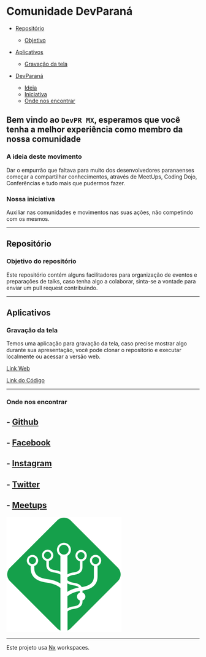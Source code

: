 # Comunidade DevParaná

- [Repositório](#repositorio)

  - [Objetivo](#repositorio-objetivo)

- [Aplicativos](#aplicativos)

  - [Gravação da tela](#aplicativos-gravacao-da-tela)

- [DevParaná](#devparana)

  - [Ideia](#devparana-ideia)
  - [Iniciativa](#devparana-iniciativa)
  - [Onde nos encontrar](#devparana-onde-nos-encontrar)

<a id="devparana"></a>

## Bem vindo ao `DevPR MX`, esperamos que você tenha a melhor experiência como membro da nossa comunidade

<a id="devparana-ideia"></a>

### A ideia deste movimento

Dar o empurrão que faltava para muito dos desenvolvedores paranaenses começar a compartilhar conhecimentos, através de MeetUps, Coding Dojo, Conferências e tudo mais que pudermos fazer.

<a id="devparana-iniciativa"></a>

### Nossa iniciativa

Auxiliar nas comunidades e movimentos nas suas ações, não competindo com os mesmos.

---

<a id="repositorio"></a>

## Repositório

<a id="repositorio-objetivo"></a>

### Objetivo do repositório

Este repositório contém alguns facilitadores para organização de eventos e preparações de talks, caso tenha algo a colaborar, sinta-se a vontade para enviar um pull request contribuindo.

---

<a id="aplicativos"></a>

## Aplicativos

<a id="aplicativos-gravacao-da-tela"></a>

### Gravação da tela

Temos uma aplicação para gravação da tela, caso precise mostrar algo durante sua apresentação, você pode clonar o repositório e executar localmente ou acessar a versão web.

<!-- Alterar sub-domínio rec.devparana.org -->
[Link Web](https://devpr-recorder.surge.sh/)

[Link do Código](./packages/apps/recorder/src/app/app.element.ts)

---

<a id="devparana-onde-nos-encontrar"></a>

### Onde nos encontrar

## - [Github](https://github.com/DeveloperParana/)

## - [Facebook](https://facebook.com/DeveloperParana/)

## - [Instagram](https://www.instagram.com/devparana/)

## - [Twitter](https://www.instagram.com/devparana/)

## - [Meetups](https://www.meetup.com/pt-BR/developerparana/)

![Comunidade DevParaná](design/assets/logo.svg 'Comunidade DevParaná')

---

Este projeto usa [Nx](https://nx.dev) workspaces.
